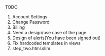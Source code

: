 TODO
1. Account Settings
  1. Change Password
2. Billing
  1. Need a design/use case of the page.
3. Design of alerts(You have been signed out)
4. Fix hardcoded templates in views
  1. step_two.html.slim
  
